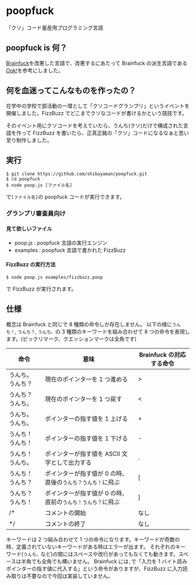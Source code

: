 # poopfuck

「クソ」コード量産用プログラミング言語

## poopfuck is 何？

[Brainfuck](https://ja.wikipedia.org/wiki/Brainfuck)を改悪した言語で、改悪するにあたって Brainfuck の派生言語である[Ook!](https://ja.wikipedia.org/wiki/Ook!)を参考にしました。

## 何を血迷ってこんなものを作ったの？

在学中の学校で部活動の一環として「クソコードグランプリ」というイベントを開催しました。FizzBuzz でどこまでクソなコードが書けるかという競技です。

そのイベント用にクソコードを考えていたら、うんち(クソ)だけで構成された言語を作って FizzBuzz を書いたら、正真正銘の「クソ」コードになるなぁと思い至り制作しました。

## 実行

```
$ git clone https://github.com/shibayaman/poopfuck.git
$ cd poopfuck
$ node poop.js [ファイル名]
```

で`[ファイル名]`の poopfuck コードが実行できます。

### グランプリ審査員向け

#### 見て欲しいファイル

- poop.js : poopfuck 言語の実行エンジン
- examples : poopfuck 言語で書かれた FizzBuzz

#### FizzBuzz の実行方法

```
$ node poop.js examples/fizzbuzz.poop
```

で FizzBuzz が実行されます。

## 仕様

概念は Brainfuck と同じで 8 種類の命令しか存在しません。
以下の様に`うんち！`, `うんち？`, `うんち。`の 3 種類のキーワードを組み合わせて 8 つの命令を表現します。(ビックリマーク、クエッションマークは全角です)

| 命令              | 意味                                                        | Brainfuck の対応する命令 |
| ----------------- | ----------------------------------------------------------- | ------------------------ |
| うんち。 うんち？ | 現在のポインタ一を 1 つ進める                               | >                        |
| うんち？ うんち。 | 現在のポインタ一を 1 つ戻す                                 | <                        |
| うんち。 うんち。 | ポインターの指す値を 1 上げる                               | +                        |
| うんち！ うんち！ | ポインターの指す値を 1 下げる                               | -                        |
| うんち！ うんち。 | ポインターが指す値を ASCII 文字として出力する               | .                        |
| うんち！ うんち？ | ポインターが指す値が 0 の時、直後の`うんち？うんち！`に飛ぶ | [                        |
| うんち？ うんち！ | ポインターが指す値が 0 の時、直前の`うんち！うんち？`に飛ぶ | ]                        |
| /\*               | コメントの開始                                              | なし                     |
| \*/               | コメントの終了                                              | なし                     |

キーワードは 2 つ組み合わせて 1 つの命令になります。キーワードが奇数の時、定義されていないキーワードがある時はエラーが出ます。
それぞれのキーワード(`うんち。`など)の間にはスペースや改行があってもなくても動きます。スペースは半角でも全角でも構いません。
Brainfuck には`,`で「入力を 1 バイト読みポインターの指す値に代入する」という命令がありますが、FizzBuzz に入力読み取りは不要なので今回は実装していません。
